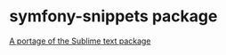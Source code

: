 # symfony-snippets package

[A portage of the Sublime text package](https://github.com/raulfraile/sublime-symfony2)
